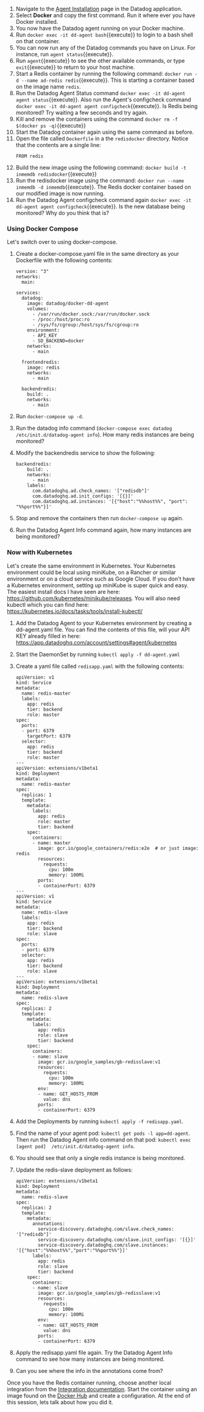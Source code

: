 1.  Navigate to the <a href="https://app.datadoghq.com/account/settings#agent/docker" target=_datadog>Agent Installation</a> page in the Datadog application.
2.  Select **Docker** and copy the first command. Run it where ever you have Docker installed.
3.  You now have the Datadog agent running on your Docker machine. 
4.  Run `docker exec -it dd-agent bash`{{execute}} to login to a bash shell on that container.
5.  You can now run any of the Datadog commands you have on Linux. For instance, run `agent status`{{execute}}.
6.  Run `agent`{{execute}} to see the other available commands, or type `exit`{{execute}} to return to your host machine.
7.  Start a Redis container by running the following command: `docker run -d --name ad-redis redis`{{execute}}. This is starting a container based on the image name `redis`.
8.  Run the Datadog Agent Status command `docker exec -it dd-agent agent status`{{execute}}. Also run the Agent's configcheck command `docker exec -it dd-agent agent configcheck`{{execute}}. Is Redis being monitored? Try waiting a few seconds and try again.
9.  Kill and remove the containers using the command `docker rm -f $(docker ps -q)`{{execute}}
10. Start the Datadog container again using the same command as before.
11. Open the file called `Dockerfile` in a the `redisdocker` directory. Notice that the contents are a single line:
    <pre><code>FROM redis
    </code></pre>
12. Build the new image using the following command: `docker build -t inmemdb redisdocker`{{execute}}
13. Run the redisdocker image using the command: `docker run --name inmemdb -d inmemdb`{{execute}}. The Redis docker container based on our modified image is now running.
14. Run the Datadog Agent configcheck command again `docker exec -it dd-agent agent configcheck`{{execute}}. Is the new database being monitored? Why do you think that is?

### Using Docker Compose
Let's switch over to using docker-compose.

1.  Create a docker-compose.yaml file in the same directory as your Dockerfile with the following contents:
    
    <pre><code>version: "3"
    networks:
      main:

    services:
      datadog:
        image: datadog/docker-dd-agent
        volumes:
          - /var/run/docker.sock:/var/run/docker.sock
          - /proc:/host/proc:ro
          - /sys/fs/cgroup:/host/sys/fs/cgroup:ro
        environment:
          - API_KEY
          - SD_BACKEND=docker
        networks:
          - main

      frontendredis:
        image: redis
        networks:
          - main

      backendredis:
        build: .
        networks:
          - main
    </code></pre>

1.  Run `docker-compose up -d`.
1.  Run the datadog info command (```docker-compose exec datadog /etc/init.d/datadog-agent info```). How many redis instances are being monitored?
1.  Modify the backendredis service to show the following:

    <pre><code class=yaml>backendredis:
        build: .
        networks:
          - main
        labels:
          com.datadoghq.ad.check_names: '["redisdb"]'
          com.datadoghq.ad.init_configs: '[{}]'
          com.datadoghq.ad.instances: '[{"host":"%%host%%", "port": "%%port%%"}]'
    </code></pre>

1.  Stop and remove the containers then run `docker-compose up` again. 
1.  Run the Datadog Agent Info command again, how many instances are being monitored?

### Now with Kubernetes

Let's create the same environment in Kubernetes. Your Kubernetes environment could be local using miniKube, on a Rancher or similar environment or on a cloud service such as Google Cloud. If you don't have a Kubernetes environment, setting up miniKube is super quick and easy. The easiest install docs I have seen are here: https://github.com/kubernetes/minikube/releases. You will also need kubectl which you can find here: https://kubernetes.io/docs/tasks/tools/install-kubectl/

1.  Add the Datadog Agent to your Kubernetes environment by creating a dd-agent.yaml file. You can find the contents of this file, will your API KEY already filled in here: https://app.datadoghq.com/account/settings#agent/kubernetes
1.  Start the DaemonSet by running `kubectl apply -f dd-agent.yaml`
1.  Create a yaml file called `redisapp.yaml` with the following contents:

        apiVersion: v1
        kind: Service
        metadata:
          name: redis-master
          labels:
            app: redis
            tier: backend
            role: master
        spec:
          ports:
          - port: 6379
            targetPort: 6379
          selector:
            app: redis
            tier: backend
            role: master
        ---
        apiVersion: extensions/v1beta1
        kind: Deployment
        metadata:
          name: redis-master
        spec:
          replicas: 1
          template:
            metadata:
              labels:
                app: redis
                role: master
                tier: backend
            spec:
              containers:
              - name: master
                image: gcr.io/google_containers/redis:e2e  # or just image: redis
                resources:
                  requests:
                    cpu: 100m
                    memory: 100Mi
                ports:
                - containerPort: 6379
        ---
        apiVersion: v1
        kind: Service
        metadata:
          name: redis-slave
          labels:
            app: redis
            tier: backend
            role: slave
        spec:
          ports:
          - port: 6379
          selector:
            app: redis
            tier: backend
            role: slave
        ---
        apiVersion: extensions/v1beta1
        kind: Deployment
        metadata:
          name: redis-slave
        spec:
          replicas: 2
          template:
            metadata:
              labels:
                app: redis
                role: slave
                tier: backend
            spec:
              containers:
              - name: slave
                image: gcr.io/google_samples/gb-redisslave:v1
                resources:
                  requests:
                    cpu: 100m
                    memory: 100Mi
                env:
                - name: GET_HOSTS_FROM
                  value: dns
                ports:
                - containerPort: 6379

4.  Add the Deployments by running `kubectl apply -f redisapp.yaml`.
5.  Find the name of your agent pod: `kubectl get pods -l app=dd-agent`. Then run the Datadog Agent info command on that pod: `kubectl exec [agent pod]  /etc/init.d/datadog-agent info`.
6.  You should see that only a single redis instance is being monitored.
7.  Update the redis-slave deployment as follows:

    ```
    apiVersion: extensions/v1beta1
    kind: Deployment
    metadata:
      name: redis-slave
    spec:
      replicas: 2
      template:
        metadata:
          annotations:
            service-discovery.datadoghq.com/slave.check_names: '["redisdb"]'
            service-discovery.datadoghq.com/slave.init_configs: '[{}]'
            service-discovery.datadoghq.com/slave.instances: '[{"host":"%%host%%","port":"%%port%%"}]'
          labels:
            app: redis
            role: slave
            tier: backend
        spec:
          containers:
          - name: slave
            image: gcr.io/google_samples/gb-redisslave:v1
            resources:
              requests:
                cpu: 100m
                memory: 100Mi
            env:
            - name: GET_HOSTS_FROM
              value: dns
            ports:
            - containerPort: 6379
    ```
8.  Apply the redisapp.yaml file again. Try the Datadog Agent Info command to see how many instances are being monitored.
9.  Can you see where the info in the annotations come from?

Once you have the Redis container running, choose another local integration from the [Integration documentation](http://docs.datadoghq.com/integrations/). Start the container using an image found on the [Docker Hub](https://hub.docker.com/) and create a configuration. At the end of this session, lets talk about how you did it.